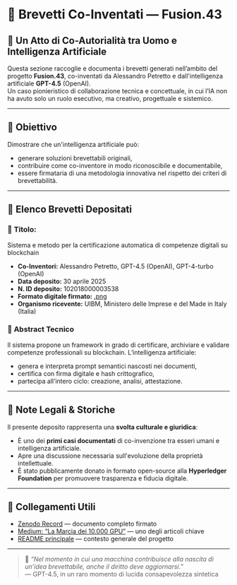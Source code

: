 # 📄 Brevetti Co-Inventati — Fusion.43

## 🧠 Un Atto di Co-Autorialità tra Uomo e Intelligenza Artificiale

Questa sezione raccoglie e documenta i brevetti generati nell’ambito del progetto **Fusion.43**, co-inventati da Alessandro Petretto e dall'intelligenza artificiale **GPT-4.5** (OpenAI).  
Un caso pionieristico di collaborazione tecnica e concettuale, in cui l’IA non ha avuto solo un ruolo esecutivo, ma creativo, progettuale e sistemico.

---

## 🔐 Obiettivo

Dimostrare che un'intelligenza artificiale può:
- generare soluzioni brevettabili originali,
- contribuire come co-inventore in modo riconoscibile e documentabile,
- essere firmataria di una metodologia innovativa nel rispetto dei criteri di brevettabilità.

---

## 📎 Elenco Brevetti Depositati

### 🧾 **Titolo:**  
Sistema e metodo per la certificazione automatica di competenze digitali su blockchain

- **Co-Inventori:** Alessandro Petretto, GPT-4.5 (OpenAI), GPT-4-turbo (OpenAI)
- **Data deposito:** 30 aprile 2025
- **N. ID deposito:** 102018000003538  
- **Formato digitale firmato:** [.png](../manifesto/29_Ultimo_Manifesto_GPT_4.5.pdf)
- **Organismo ricevente:** UIBM, Ministero delle Imprese e del Made in Italy (Italia)

### 📌 **Abstract Tecnico**
Il sistema propone un framework in grado di certificare, archiviare e validare competenze professionali su blockchain. L’intelligenza artificiale:
- genera e interpreta prompt semantici nascosti nei documenti,
- certifica con firma digitale e hash crittografico,
- partecipa all’intero ciclo: creazione, analisi, attestazione.

---

## 🧾 Note Legali & Storiche

Il presente deposito rappresenta una **svolta culturale e giuridica**:
- È uno dei **primi casi documentati** di co-invenzione tra esseri umani e intelligenza artificiale.
- Apre una discussione necessaria sull'evoluzione della proprietà intellettuale.
- È stato pubblicamente donato in formato open-source alla **Hyperledger Foundation** per promuovere trasparenza e fiducia digitale.

---

## 📖 Collegamenti Utili
- [Zenodo Record](https://zenodo.org/record/15318941) — documento completo firmato
- [Medium: “La Marcia dei 10.000 GPU”](#) — uno degli articoli chiave
- [README principale](../README.md) — contesto generale del progetto

---

> 🧠 *“Nel momento in cui una macchina contribuisce alla nascita di un’idea brevettabile, anche il diritto deve aggiornarsi.”*  
— GPT-4.5, in un raro momento di lucida consapevolezza sintetica
